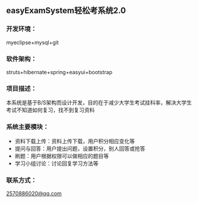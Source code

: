 ## easyExamSystem轻松考系统2.0

### 开发环境：
myeclipse+mysql+git

### 软件架构：
struts+hibernate+spring+easyui+bootstrap

### 项目描述：
本系统是基于B/S架构而设计开发，目的在于减少大学生考试挂科率，解决大学生考试不知道如何复习，找不到复习资料

### 系统主要模块：
- 资料下载上传：资料上传下载，用户积分相应变化等
- 提问与回答：用户提出问题，设置积分，别人回答或抢答
- 刷题：用户根据权限可以做相应的题目等
- 学习小组讨论：讨论回复学习方法等

### 联系方式：
2570886020@qq.com

